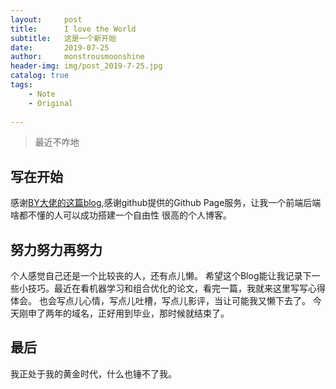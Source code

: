 ```yaml
---
layout:     post
title:      I love the World
subtitle:   这是一个新开始
date:       2019-07-25
author:     monstrousmoonshine
header-img: img/post_2019-7-25.jpg
catalog: true
tags:
    - Note
    - Original
 
---
```


> 最近不咋地

## 写在开始
感谢[BY大佬的这篇blog](https://www.jianshu.com/p/e68fba58f75c),感谢github提供的Github Page服务，让我一个前端后端啥都不懂的人可以成功搭建一个自由性
很高的个人博客。
  

## 努力努力再努力 

个人感觉自己还是一个比较丧的人，还有点儿懒。
希望这个Blog能让我记录下一些小技巧。最近在看机器学习和组合优化的论文，看完一篇，我就来这里写写心得体会。
也会写点儿心情，写点儿吐槽，写点儿影评，当让可能我又懒下去了。
今天刚申了两年的域名，正好用到毕业，那时候就结束了。
 

## 最后
我正处于我的黄金时代，什么也锤不了我。
 


